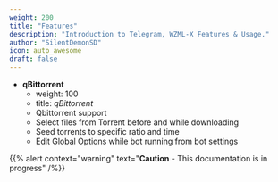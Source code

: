 ```yaml
---
weight: 200
title: "Features"
description: "Introduction to Telegram, WZML-X Features & Usage."
author: "SilentDemonSD"
icon: auto_awesome
draft: false
---
```


- **qBittorrent**
  - weight: 100
  - title: *qBittorrent*
  - Qbittorrent support
  - Select files from Torrent before and while downloading
  - Seed torrents to specific ratio and time
  - Edit Global Options while bot running from bot settings


{{% alert context="warning" text="**Caution** - This documentation is in progress" /%}}
